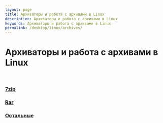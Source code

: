 ```yaml
---
layout: page
title: Архиваторы и работа с архивами в Linux
description: Архиваторы и работа с архивами в Linux
keywords: Архиваторы и работа с архивами в Linux
permalink: /desktop/linux/archives/
---
```


# Архиваторы и работа с архивами в Linux

<br/>

### [7zip](/desktop/linux/archives/7zip/)

### [Rar](/desktop/linux/archives/rar/)

### [Остальные](/desktop/linux/archives/other/)
